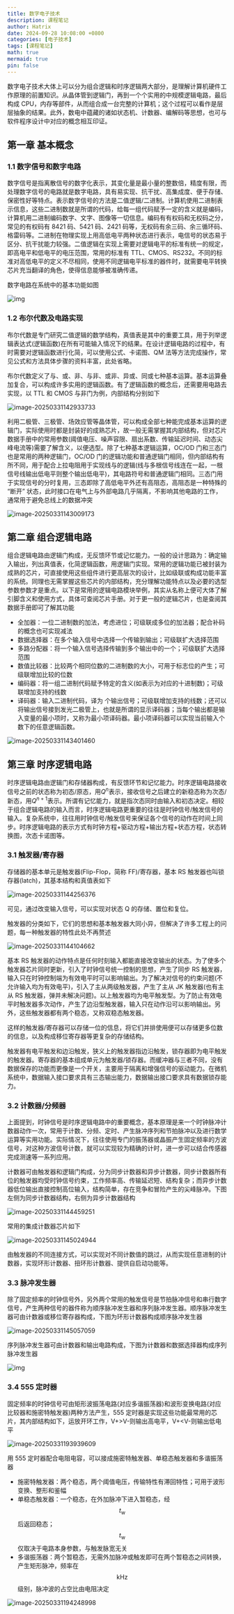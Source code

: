 ```yaml
---
title: 数字电子技术
description: 课程笔记
author: Hatrix
date: 2024-09-28 10:08:00 +0800
categories: [电子技术]
tags: [课程笔记]
math: true
mermaid: true
pin: false
---
```


数字电子技术大体上可以分为组合逻辑和时序逻辑两大部分，是理解计算机硬件工作原理的前置知识。从晶体管到逻辑门，再到一个个实用的中规模逻辑电路，最后构成 CPU，内存等部件，从而组合成一台完整的计算机；这个过程可以看作是层层抽象的结果。此外，数电中蕴藏的诸如状态机、计数器、编解码等思想，也可与软件程序设计中对应的概念相互印证。

## 第一章 基本概念

### 1.1 数字信号和数字电路

数字信号是指离散信号的数字化表示，其变化量是最小量的整数倍，精度有限，而处理数字信号的电路就是数字电路，具有易实现、抗干扰、高集成度、便于存储、保密性好等特点。表示数字信号的方法是二值逻辑/二进制。计算机使用二进制表示信息，这些二进制数就是所谓的代码，给每一组代码赋予一定的含义就是编码，计算机用二进制编码数字、文字、图像等一切信息。编码有有权码和无权码之分，常见的有权码有 8421 码、5421 码、2421 码等，无权码有余三码、余三循环码、格雷码等。二进制在物理实现上用高低电平两种状态进行表示，电信号的状态易于区分、抗干扰能力较强。二值逻辑在实现上需要对逻辑电平的标准有统一的规定，即高电平和低电平的电压范围，常用的标准有 TTL、CMOS、RS232。不同的标准对高低电平的定义不尽相同，使用不同逻辑电平标准的器件时，就需要电平转换芯片充当翻译的角色，使得信息能够被准确传递。

数字电路在系统中的基本功能如图

![img](https://picx.zhimg.com/80/v2-899964655015f151930705ae68453f78_720w.png?source=d16d100b)

### 1.2 布尔代数及电路实现

布尔代数是专门研究二值逻辑的数学结构，真值表是其中的重要工具，用于列举逻辑表达式(逻辑函数)在所有可能输入情况下的结果。在设计逻辑电路的过程中，有时需要对逻辑函数进行化简，可以使用公式、卡诺图、QM 法等方法完成操作，常见公式和方法具体步骤的资料丰富，此处省略。

布尔代数定义了与、或、非、与非、或非、异或、同或七种基本运算。基本运算叠加复合，可以构成许多实用的逻辑函数。有了逻辑函数的概念后，还需要用电路去实现，以 TTL 和 CMOS 与非门为例，内部结构分别如下

![image-20250331142933733](../assets/post-pics/image-20250331142933733.png)

利用二极管、三极管、场效应管等晶体管，可以构成全部七种能完成基本运算的逻辑门，实际使用时都是封装好的成熟芯片，故一般无需掌握其内部结构，但对芯片数据手册中的常用参数(阈值电压、噪声容限、扇出系数、传输延迟时间、动态尖峰电流等)需要了解含义，以便选型。除了七种基本逻辑运算，OC/OD 门和三态门也是常用的两种逻辑门，OC/OD 门的逻辑功能和普通逻辑门相同，但内部结构有所不同，用于配合上拉电阻用于实现线与的逻辑(线与多根信号线连在一起，一根信号线输出低电平则整个输出低电平)，其电路符号和普通逻辑门相同。三态门用于实现信号的分时复用，三态即除了高低电平外还有高阻态，高阻态是一种特殊的 “断开” 状态，此时接口在电气上与外部电路几乎隔离，不影响其他电路的工作，通常用于避免总线上的数据冲突

![image-20250331143009173](../assets/post-pics/image-20250331143009173.png)

## 第二章 组合逻辑电路

组合逻辑电路由逻辑门构成，无反馈环节或记忆能力。一般的设计思路为：确定输入输出，列出真值表，化简逻辑函数，用逻辑门实现。常用的逻辑功能已被封装为成熟的芯片，可直接使用这些组件进行更高层次的设计，比如级联或构成功能丰富的系统。同理也无需掌握这些芯片的内部结构，充分理解功能特点以及必要的选型参数参数才是重点。以下是常用的逻辑电路模块举例，其实从名称上便可大体了解引脚含义和使用方式，具体可查阅芯片手册。对于更一般的逻辑芯片，也是查阅其数据手册即可了解其功能

- 全加器：一位二进制数的加法，考虑进位；可级联成多位的加法器；配合补码的概念也可实现减法
- 数据选择器：在多个输入信号中选择一个传输到输出；可级联扩大选择范围
- 多路分配器：将一个输入信号选择传输到多个输出中的一个；可级联扩大选择范围
- 数值比较器：比较两个相同位数的二进制数的大小，可用于标志位的产生；可级联增加比较的位数
- 编码器：将一组二进制代码赋予特定的含义(如表示为对应的十进制数)；可级联增加支持的线数
- 译码器：输入二进制代码，译为 个输出信号；可级联增加支持的线数；还可以将输出信号接到发光二极管上，也就是所谓的显示译码器；当每个输出都是输入变量的最小项时，又称为最小项译码器。最小项译码器可以实现当前输入个数下的任意逻辑函数。

![image-20250331143401460](../assets/post-pics/image-20250331143401460.png)

## 第三章 时序逻辑电路

时序逻辑电路由逻辑门和存储器构成，有反馈环节和记忆能力。时序逻辑电路接收信号之前的状态称为初态/原态，用$Q^n$表示，接收信号之后建立的新稳态称为次态/新态，用$Q^{n+1}$表示。所谓有记忆能力，就是指次态同时由输入和初态决定。相较于组合逻辑电路的输入而言，时序逻辑电路更重要的往往是时钟信号/触发信号的输入。复杂系统中，往往用时钟信号/触发信号来保证各个信号的动作在时间上同步。时序逻辑电路的表示方式有时钟方程+驱动方程+输出方程+状态方程，状态转换图，次态卡诺图等。

### 3.1 触发器/寄存器

存储器的基本单元是触发器(Flip-Flop，简称 FF)/寄存器，基本 RS 触发器也叫锁存器(latch)，其基本结构和真值表如下

![image-20250331144256376](../assets/post-pics/image-20250331144256376.png)

可见，通过改变输入信号，可以实现对状态 Q 的存储、置位和复位。

触发器的分类如下，它们的思想和基本触发器大同小异，但解决了许多工程上的问题，每一种触发器的特性此处不再赘述

![image-20250331144104662](../assets/post-pics/image-20250331144104662.png)

基本 RS 触发器的动作特点是任何时刻输入都能直接改变输出的状态。为了使多个触发器芯片同时更新，引入了时钟信号统一控制的思想，产生了同步 RS 触发器，输入只在时钟控制端为有效电平时可以影响输出。为了解决对信号的约束问题(不允许输入均为有效电平)，引入了主从两级触发器，产生了主从 JK 触发器(也有主从 RS 触发器，弹并未解决问题)。以上触发器均为电平触发型。为了防止有效电平时触发器多次动作，产生了边沿型触发器，输入只在动作沿可以影响输出。另外，这些触发器都有两个稳态，又称双稳态触发器。

这样的触发器/寄存器可以存储一位的信息，将它们并排使用便可以存储更多位数的信息，以及构成移位寄存器等更复杂的存储结构。

触发器有电平触发和边沿触发，狭义上的触发器指边沿触发，锁存器即为电平触发的触发器。寄存器的基本组成单元为触发器/锁存器。而缓冲器与三者不同，没有数据保存的功能而更像是一个开关，主要用于隔离和增强信号的驱动能力。在微机系统中，数据输入接口要求具有三态输出能力，数据输出接口要求具有数据锁存能力。

### 3.2 计数器/分频器

上面提到，时钟信号是时序逻辑电路中的重要概念，基本原理是来一个时钟脉冲计数器动作一次，常用于计数、分频、定时、产生脉冲序列和节拍脉冲以及进行数学运算等实用功能。实际情况下，往往使用专门的振荡器或晶振产生固定频率的方波信号，对这种方波信号计数，就可以实现较为精确的计时，进一步可以结合传感器完成测速等一系列应用。

计数器可由触发器和逻辑门构成，分为同步计数器和异步计数器，同步计数器所有位的触发器均受时钟信号约束，工作频率高、传输延迟短、结构复杂；而异步计数器低位输出直接控制高位输入，结构简单，存在竞争和冒险产生的尖峰脉冲。下图左侧为同步计数器结构，右侧为异步计数器结构

![image-20250331144459251](../assets/post-pics/image-20250331144459251.png)

常用的集成计数器芯片如下

![image-20250331145024944](../assets/post-pics/image-20250331145024944.png)

由触发器的不同连接方式，可以实现对不同计数值的跳过，从而实现任意进制的计数器，实现环形计数器、扭环形计数器、提供自启动功能等。

### 3.3 脉冲发生器

除了固定频率的时钟信号外，另外两个常用的触发信号是节拍脉冲信号和串行数字信号，产生两种信号的器件称为顺序脉冲发生器和序列脉冲发生器。顺序脉冲发生器可由计数器或移位寄存器构成，下图为环形计数器构成顺序脉冲发生器

![image-20250331145057059](../assets/post-pics/image-20250331145057059.png)

序列脉冲发生器可由计数器和输出电路构成，下图为计数器和数据选择器构成序列脉冲发生器

![img](https://pic1.zhimg.com/80/v2-52fee50a7fad95a8741dc5680ae73f65_720w.png?source=d16d100b)

### 3.4 555 定时器

固定频率的时钟信号可由矩形波振荡电路(对应多谐振荡器)和波形变换电路(对应比较器和施密特触发器)两种方法产生，555 定时器是实现这些功能最常用的芯片，其内部结构如下，运放开环工作，V+>V-则输出高电平，V+<V-则输出低电平

![image-20250331193939609](../assets/post-pics/image-20250331193939609.png)

用 555 定时器配合电阻电容，可以接成施密特触发器、单稳态触发器和多谐振荡器

- 施密特触发器：两个稳态，两个阈值电压，传输特性有滞回特性；可用于波形变换、整形和鉴幅
- 单稳态触发器：一个稳态，在外加脉冲下进入暂稳态，经$$t_\text{w}$$后返回稳态；$$t_\text{w}$$仅取决于电路本身参数，与触发脉宽无关
- 多谐振荡器：两个暂稳态，无需外加脉冲或触发即可在两个暂稳态之间转换，产生矩形脉冲，频率在$$\text{kHz}$$级别，脉冲波的占空比由电阻决定

![image-20250331194248998](../assets/post-pics/image-20250331194248998.png)
